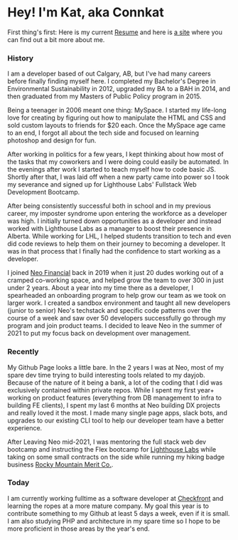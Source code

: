 # Hey! I'm Kat, aka Connkat

First thing's first: Here is my current [Resume](https://github.com/connkat/Resume/blob/master/KConnolly2022.pdf) and here is [a site](http://connkat.com) where you can find out a bit more about me. 

### History 

I am a developer based of out Calgary, AB, but I've had many careers before finally finding myself here. I completed my Bachelor's Degree in Environmental Sustainability in 2012, upgraded my BA to a BAH in 2014, and then graduated from my Masters of Public Policy program in 2015. 

Being a teenager in 2006 meant one thing: MySpace. I started my life-long love for creating by figuring out how to manipulate the HTML and CSS and sold custom layouts to friends for $20 each. Once the MySpace age came to an end, I forgot all about the tech side and focused on learning photoshop and design for fun. 

After working in politics for a few years, I kept thinking about how most of the tasks that my coworkers and I were doing could easily be automated. In the evenings after work I started to teach myself how to code basic JS. Shortly after that, I was laid off when a new party came into power so I took my severance and signed up for Lighthouse Labs' Fullstack Web Development Bootcamp. 

After being consistently successful both in school and in my previous career, my imposter syndrome upon entering the workforce as a developer was high. I initially turned down opportunities as a developer and instead worked with Lighthouse Labs as a manager to boost their presence in Alberta. While working for LHL, I helped students transition to tech and even did code reviews to help them on their journey to becoming a developer. It was in that process that I finally had the confidence to start working as a developer. 

I joined [Neo Financial](http://neofinancial.com) back in 2019 when it just 20 dudes working out of a cramped co-working space, and helped grow the team to over 300 in just under 2 years. About a year into my time there as a developer, I spearheaded an onboarding program to help grow our team as we took on larger work. I created a sandbox environment and taught all new developers (junior to senior) Neo's techstack and specific code patterns over the course of a week and saw over 50 developers successfully go through my program and join product teams. I decided to leave Neo in the summer of 2021 to put my focus back on development over management. 

### Recently

My Github Page looks a little bare. In the 2 years I was at Neo, most of my spare dev time trying to build interesting tools related to my dayjob. Because of the nature of it being a bank, a lot of the coding that I did was exclusively contained within private repos. While I spent my first year+ working on product features (everything from DB management to infra to building FE clients), I spent my last 6 months at Neo building DX projects and really loved it the most. I made many single page apps, slack bots, and upgrades to our existing CLI tool to help our developer team have a better experience.

After Leaving Neo mid-2021, I was mentoring the full stack web dev bootcamp and instructing the Flex bootcamp for [Lighthouse Labs](http://lighthouselabs.ca) while taking on some small contracts on the side while running my hiking badge business [Rocky Mountain Merit Co.](https://www.instagram.com/rockymountainmeritco).

### Today

I am currently working fulltime as a software developer at [Checkfront](http://checkfront.com) and learning the ropes at a more mature company. My goal this year is to contribute something to my Github at least 5 days a week, even if it is small. I am also studying PHP and architecture in my spare time so I hope to be more proficient in those areas by the year's end. 

